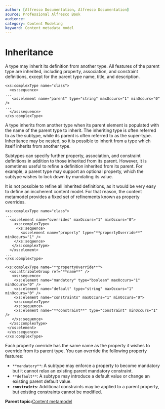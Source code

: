 ```yaml
---
author: [Alfresco Documentation, Alfresco Documentation]
source: Professional Alfresco Book
audience: 
category: Content Modeling
keyword: Content metadata model
---
```


# Inheritance

A type may inherit its definition from another type. All features of the parent type are inherited, including property, association, and constraint definitions, except for the parent type name, title, and description.

```
<xs:complexType name="class">
  <xs:sequence>
...
   <xs:element name="parent" type="string" maxOccurs="1" minOccurs="0" />
...
  </xs:sequence>
</xs:complexType>
```

A type inherits from another type when its parent element is populated with the name of the parent type to inherit. The inheriting type is often referred to as the subtype, while its parent is often referred to as the super-type. Inheritance may be nested, so it is possible to inherit from a type which itself inherits from another type.

Subtypes can specify further property, association, and constraint definitions in addition to those inherited from its parent. However, it is sometimes useful to refine a definition inherited from its parent. For example, a parent type may support an optional property, which the subtype wishes to lock down by mandating its value.

It is not possible to refine all inherited definitions, as it would be very easy to define an incoherent content model. For that reason, the content metamodel provides a fixed set of refinements known as property overrides.

```
<xs:complexType name="class">
...
  <xs:element name="overrides" maxOccurs="1" minOccurs="0">
    <xs:complexType>
     <xs:sequence>
       <xs:element name="property" type="**propertyOverride**" minOccurs="1" />
    </xs:sequence>
   </xs:complexType>
  </xs:element>
...
</xs:complexType>

<xs:complexType name="**propertyOverride**">
  <xs:attributeGroup ref="**name**" />
   <xs:sequence>
    <xs:element name="mandatory" type="boolean" maxOccurs="1" minOccurs="0" />
    <xs:element name="default" type="string" maxOccurs="1" minOccurs="0" />
    <xs:element name="constraints" maxOccurs="1" minOccurs="0">
    <xs:complexType>
    <xs:sequence>
    <xs:element name="**constraint**" type="constraint" minOccurs="1" />
   </xs:sequence>
  </xs:complexType>
 </xs:element>
 </xs:sequence>
</xs:complexType>
```

Each property override has the same name as the property it wishes to override from its parent type. You can override the following property features:

-   `**mandatory**`: A subtype may enforce a property to become mandatory but it cannot relax an existing parent mandatory constraint.
-   `**default**`: A subtype may introduce a default value or change an existing parent default value.
-   **`constraints`**: Additional constraints may be applied to a parent property, but existing constraints cannot be modified.

**Parent topic:**[Content metamodel](../concepts/metadata-model-define.md)

